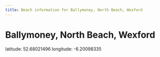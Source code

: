 ```yaml
---
title: Beach information for Ballymoney, North Beach, Wexford
---
```

# Ballymoney, North Beach, Wexford 

<div class="location-info">latitude: 52.68021496 longitude: -6.20098335</div>
<div id="met-eireann-warnings"></div>
<div></div>